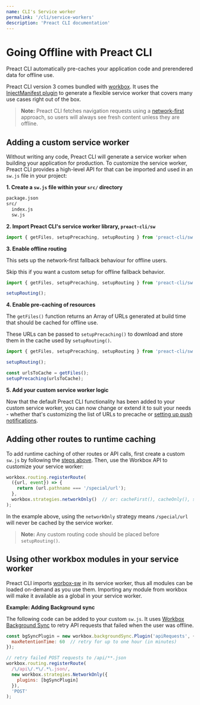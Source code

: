 ```yaml
---
name: CLI's Service worker
permalink: '/cli/service-workers'
description: 'Preact CLI documentation'
---
```


# Going Offline with Preact CLI

Preact CLI automatically pre-caches your application code and prerendered data for offline use.

Preact CLI version 3 comes bundled with [workbox](https://developers.google.com/web/tools/workbox). It uses the [InjectManifest plugin](https://developers.google.com/web/tools/workbox/modules/workbox-webpack-plugin#injectmanifest_plugin_2) to generate a flexible service worker that covers many use cases right out of the box.

> **Note:** Preact CLI fetches navigation requests using a [network-first](https://developers.google.com/web/fundamentals/instant-and-offline/offline-cookbook#network-falling-back-to-cache) approach, so users will always see fresh content unless they are offline.

## Adding a custom service worker

Without writing any code, Preact CLI will generate a service worker when building your application for production. To customize the service worker, Preact CLI provides a high-level API for that can be imported and used in an `sw.js` file in your project:

**1. Create a `sw.js` file within your `src/` directory**

```sh
package.json
src/
  index.js
  sw.js
```

**2. Import Preact CLI's service worker library, `preact-cli/sw`**

```js
import { getFiles, setupPrecaching, setupRouting } from 'preact-cli/sw';
```

**3. Enable offline routing**

This sets up the network-first fallback behaviour for offline users.

Skip this if you want a custom setup for offline fallback behavior.

```js
import { getFiles, setupPrecaching, setupRouting } from 'preact-cli/sw';

setupRouting();
```

**4. Enable pre-caching of resources**

The `getFiles()` function returns an Array of URLs generated at build time that should be cached for offline use.

These URLs can be passed to `setupPrecaching()` to download and store them in the cache used by `setupRouting()`.

```js
import { getFiles, setupPrecaching, setupRouting } from 'preact-cli/sw';

setupRouting();

const urlsToCache = getFiles();
setupPrecaching(urlsToCache);
```

**5. Add your custom service worker logic**

Now that the default Preact CLI functionality has been added to your custom service worker, you can now change or extend it to suit your needs - whether that's customizing the list of URLs to precache or [setting up push notifications](https://developers.google.com/web/ilt/pwa/introduction-to-push-notifications).

## Adding other routes to runtime caching

To add runtime caching of other routes or API calls, first create a custom `sw.js` by following the [steps above](#adding-a-custom-service-worker). Then, use the Workbox API to customize your service worker:

```js
workbox.routing.registerRoute(
  ({url, event}) => {
    return (url.pathname === '/special/url');
  },
  workbox.strategies.networkOnly()  // or: cacheFirst(), cacheOnly(), staleWhileRevalidate()
);
```

In the example above, using the `networkOnly` strategy means `/special/url` will never be cached by the service worker.

> **Note:** Any custom routing code should be placed before `setupRouting()`.

## Using other workbox modules in your service worker

Preact CLI imports [worbox-sw](https://developers.google.com/web/tools/workbox/modules/workbox-sw) in its service worker, thus all modules can be loaded on-demand as you use them. Importing any module from workbox will make it available as a global in your service worker.

**Example: Adding Background sync**

The following code can be added to your custom `sw.js`. It uses [Workbox Background Sync](https://developers.google.com/web/tools/workbox/modules/workbox-background-sync) to retry API requests that failed when the user was offline.

```js
const bgSyncPlugin = new workbox.backgroundSync.Plugin('apiRequests', {
  maxRetentionTime: 60  // retry for up to one hour (in minutes)
});

// retry failed POST requests to /api/**.json
workbox.routing.registerRoute(
  /\/api\/.*\/.*\.json/,
  new workbox.strategies.NetworkOnly({
    plugins: [bgSyncPlugin]
  }),
  'POST'
);
```
